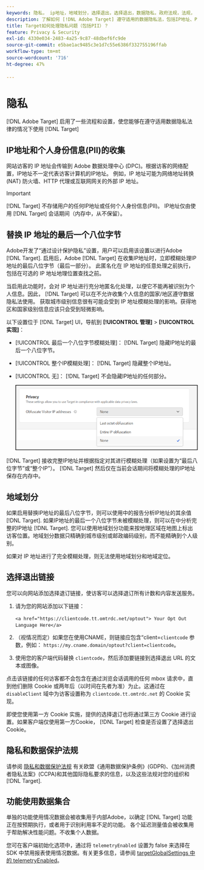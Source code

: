 ```yaml
---
keywords: 隐私， ip地址，地域划分，选择退出，选择退出，数据隐私，政府法规，法规， gdpr， ccpa，隐私，个人身份信息， PII
description: 了解如何 [!DNL Adobe Target] 遵守适用的数据隐私法，包括IP地址、PII和选择退出指令的收集和处理。
title: Target如何处理隐私问题（包括PII）？
feature: Privacy & Security
exl-id: 4330e034-2483-4a25-9c87-48dbef6fc9de
source-git-commit: e5bae1ac9485c3e1d7c55e6386f332755196ffab
workflow-type: tm+mt
source-wordcount: '716'
ht-degree: 47%

---
```


# 隐私

[!DNL Adobe Target] 启用了一些流程和设置，使您能够在遵守适用数据隐私法律的情况下使用 [!DNL Target]

## IP地址和个人身份信息(PII)的收集

网站访客的 IP 地址会传输到 Adobe 数据处理中心 (DPC)。根据访客的网络配置，IP地址不一定代表访客计算机的IP地址。 例如，IP 地址可能为网络地址转换 (NAT) 防火墙、HTTP 代理或互联网网关的外部 IP 地址。

>[!IMPORTANT]
>
>[!DNL Target] 不存储用户的任何IP地址或任何个人身份信息(PII)。 IP地址仅由使用 [!DNL Target] 会话期间（内存中，从不保留）。

## 替换 IP 地址的最后一个八位字节

Adobe开发了“通过设计保护隐私”设置，用户可以启用该设置以进行Adobe [!DNL Target]. 启用后，Adobe [!DNL Target] 在收集IP地址时，立即模糊处理IP地址的最后八位字节（最后一部分）。 此匿名化在 IP 地址的任意处理之前执行，包括在可选的 IP 地址地理位置查找之前。

当启用此功能时，会对 IP 地址进行充分地匿名化处理，以便它不能再被识别为个人信息。因此， [!DNL Target] 可以在不允许收集个人信息的国家/地区遵守数据隐私法使用。 获取城市级别信息很有可能会受到 IP 地址模糊处理的影响。获得地区和国家级别信息应该只会受到轻微影响。

以下设置位于 [!DNL Target] UI，导航到 **[!UICONTROL 管理]** > **[!UICONTROL 实现]**：

* [!UICONTROL 最后一个八位字节模糊处理]： [!DNL Target] 隐藏IP地址的最后一个八位字节。
* [!UICONTROL 整个IP模糊处理]： [!DNL Target] 隐藏整个IP地址。
* [!UICONTROL 无]： [!DNL Target] 不会隐藏IP地址的任何部分。

  ![obfuscate-ip-options](assets/obfuscate-ip.png)

[!DNL Target] 接收完整IP地址并根据指定对其进行模糊处理（如果设置为“最后八位字节”或“整个IP”）。 [!DNL Target] 然后仅在当前会话期间将模糊处理的IP地址保存在内存中。

## 地域划分

如果启用替换IP地址的最后八位字节，则可以使用中的报告分析IP地址的其余值 [!DNL Target]. 如果IP地址的最后一个八位字节未被模糊处理，则可以在中分析完整的IP地址 [!DNL Target]. 您可以使用地域划分功能来按地理区域在地图上标出访客位置。地域划分数据只精确到城市级别或邮政编码级别，而不能精确到个人级别。

如果对 IP 地址进行了完全模糊处理，则无法使用地域划分和地域定位。

## 选择退出链接

您可以向网站添加选择退订链接，使访客可以选择退订所有计数和内容发送服务。

1. 请为您的网站添加以下链接：

   `<a href="https://clientcode.tt.omtrdc.net/optout"> Your Opt Out Language Here</a>`

1. （视情况而定）如果您在使用CNAME，则链接应包含“client=`clientcode` 参数，例如：
   `https://my.cname.domain/optout?client=clientcode`。

1. 使用您的客户端代码替换 `clientcode`，然后添加要链接到选择退出 URL 的文本或图像。

点击该链接的任何访客都不会包含在通过浏览会话调用的任何 mbox 请求中，直到他们删除 Cookie 或两年后（以时间在先者为准）为止。这通过在 `disableClient` 域中为访客设置称为 `clientcode.tt.omtrdc.net` 的 Cookie 实现。

即使您使用第一方 Cookie 实施，提供的选择退订也将通过第三方 Cookie 进行设置。如果客户端仅使用第一方Cookie， [!DNL Target] 检查是否设置了选择退出Cookie。

## 隐私和数据保护法规

请参阅 [隐私和数据保护法规](/help/dev/before-implement/privacy/cmp-privacy-and-general-data-protection-regulation.md) 有关欧盟《通用数据保护条例》(GDPR)、《加州消费者隐私法案》(CCPA)和其他国际隐私要求的信息，以及这些法规对您的组织和 [!DNL Target].

## 功能使用数据集合

单独的功能使用情况数据会被收集用于内部Adobe，以确定 [!DNL Target] 功能正在按预期执行，或者用于识别利用率不足的功能。 各个延迟测量值会被收集用于帮助解决性能问题。不收集个人数据。

您可在客户端初始化选项中，通过将 `telemetryEnabled` 设置为 false 来选择在 SDK 中禁用报表使用情况数据。有关更多信息，请参阅 [targetGlobalSettings 中的 telemetryEnabled](/help/dev/implement/client-side/atjs/atjs-functions/targetglobalsettings.md#telemetryenabled)。

